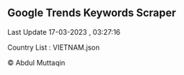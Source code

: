 

## Google Trends Keywords Scraper 
 
Last Update 17-03-2023 , 03:27:16

Country List :
VIETNAM.json



© Abdul Muttaqin 
